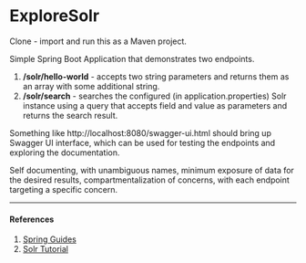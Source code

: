 # ExploreSolr
Clone - import and run this as a Maven project.

Simple Spring Boot Application that demonstrates two endpoints.

1. **/solr/hello-world** - accepts two string parameters and returns them as an array with some additional string.
2. **/solr/search** - searches the configured (in application.properties) Solr instance using a query that
   accepts field and value as parameters and returns the search result.

Something like http://localhost:8080/swagger-ui.html should bring up Swagger UI interface, which can be used
for testing the endpoints and exploring the documentation.

Self documenting, with unambiguous names, minimum exposure of data for the desired results,
compartmentalization of concerns, with each endpoint targeting a specific concern.

---
#### References
1. [Spring Guides](https://spring.io/guides)
2. [Solr Tutorial](https://solr.apache.org/guide/8_11/solr-tutorial.html)
